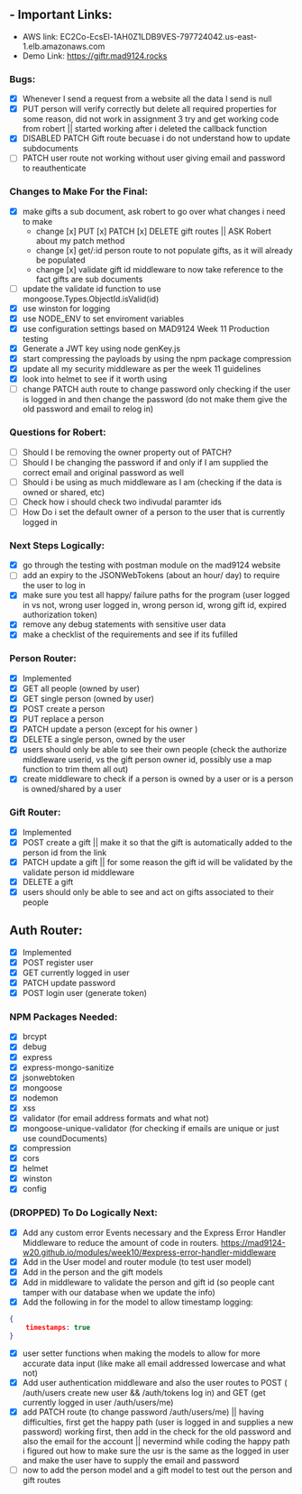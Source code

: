 ## - Important Links:
- AWS link: EC2Co-EcsEl-1AH0Z1LDB9VES-797724042.us-east-1.elb.amazonaws.com
- Demo Link: https://giftr.mad9124.rocks

### Bugs: 
- [x] Whenever I send a request from a website all the data I send is null
- [x] PUT person will verify correctly but delete all required properties for some reason, did not work in assignment 3 try and get working code from robert || started working after i deleted the callback function
- [x] DISABLED PATCH Gift route becuase i do not understand how to update subdocuments
- [ ] PATCH user route not working without user giving email and password to reauthenticate

### Changes to Make For the Final:
- [x] make gifts a sub document, ask robert to go over what changes i need to make
    - change [x] PUT [x] PATCH [x] DELETE gift routes || ASK Robert about my patch method
    - change [x] get/:id person route to not populate gifts, as it will already be populated
    - change [x] validate gift id middleware to now take reference to the fact gifts are sub documents
- [ ] update the validate id function to use mongoose.Types.ObjectId.isValid(id)
- [x] use winston for logging 
- [x] use NODE_ENV to set enviroment variables
- [x] use configuration settings based on MAD9124 Week 11 Production testing
- [x] Generate a JWT key using node genKey.js
- [x] start compressing the payloads by using the npm package compression
- [x] update all my security middleware as per the week 11 guidelines
- [x] look into helmet to see if it worth using
- [ ] change PATCH auth route to change password only checking if the user is logged in and then change the password (do not make them give the old password and email to relog in)

### Questions for Robert:
- [ ] Should I be removing the owner property out of PATCH?
- [ ] Should I be changing the password if and only if I am supplied the correct email and original password as well
- [ ] Should i be using as much middleware as I am (checking if the data is owned or shared, etc)
- [ ] Check how i should check two indivudal paramter ids
- [ ] How Do i set the default owner of a person to the user that is currently logged in

### Next Steps Logically:
- [x] go through the testing with postman module on the mad9124 website
- [ ] add an expiry to the JSONWebTokens (about an hour/ day) to require the user to log in
- [x] make sure you test all happy/ failure paths for the program (user logged in vs not, wrong user logged in, wrong person id, wrong gift id, expired authorization token)
- [x] remove any debug statements with sensitive user data
- [x] make a checklist of the requirements and see if its fufilled

### Person Router:
- [x] Implemented
- [x] GET all people (owned by user)
- [x] GET single person (owned by user)
- [x] POST create a person
- [x] PUT replace a person
- [x] PATCH update a person (except for his owner )
- [x] DELETE a single person, owned by the user
- [x] users should only be able to see their own people (check the authorize middleware userid, vs the gift person owner id, possibly use a map function to trim them all out)
- [x] create middleware to check if a person is owned by a user or is a person is owned/shared by a user

### Gift Router:
- [x] Implemented
- [x] POST create a gift || make it so that the gift is automatically added to the person id from the link
- [x] PATCH update a gift || for some reason the gift id will be validated by the validate person id middleware
- [x] DELETE a gift 
- [x] users should only be able to see and act on gifts associated to their people

## Auth Router:
- [x] Implemented
- [x] POST register user
- [x] GET currently logged in user
- [x] PATCH update password
- [x] POST login user (generate token)

### NPM Packages Needed:
- [x] brcypt
- [x] debug
- [x] express
- [x] express-mongo-sanitize
- [x] jsonwebtoken
- [x] mongoose
- [x] nodemon
- [x] xss
- [x] validator (for email address formats and what not)
- [x] mongoose-unique-validator (for checking if emails are unique or just use coundDocuments)
- [x] compression
- [x] cors
- [x] helmet
- [x] winston
- [x] config
 
### (DROPPED) To Do Logically Next:
- [x] Add any custom error Events necessary and the Express Error Handler Middleware to reduce the amount of code in routers. https://mad9124-w20.github.io/modules/week10/#express-error-handler-middleware
- [x] Add in the User model and router module (to test user model)
- [x] Add in the person and the gift models
- [x] Add in middleware to validate the person and gift id (so people cant tamper with our database when we update the info)
- [x] Add the following in for the model to allow timestamp logging: 
````json
{
    timestamps: true
}
````
- [x] user setter functions when making the models to allow for more accurate data input (like make all email addressed lowercase and what not)
- [x] Add user authentication middleware and also the user routes to POST ( /auth/users create new user && /auth/tokens log in) and GET (get currently logged in user /auth/users/me)
- [x] add PATCH route (to change password /auth/users/me) || having difficulties, first get the happy path (user is logged in and supplies a new password) working first, then add in the check for the old password and also the email for the account || nevermind while coding the happy path i figured out how to make sure the usr is the same as the logged in user and make the user have to supply the email and password
- [ ] now to add the person model and a gift model to test out the person and gift routes